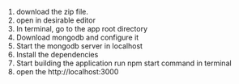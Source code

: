 
1. download the zip file.
2. open in desirable editor
3. In terminal, go to the app root directory
4. Download mongodb and configure it
5. Start the mongodb server in localhost
6. Install the dependencies
7. Start building the application run npm start command in terminal
8. open the http://localhost:3000
   
